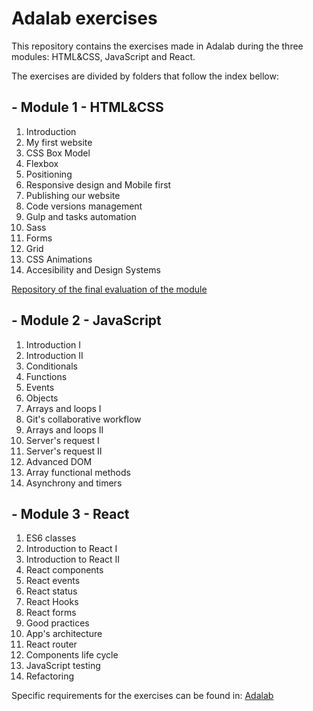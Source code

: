 # Adalab exercises

This repository contains the exercises made in Adalab during the three modules: HTML&CSS, JavaScript and React.

The exercises are divided by folders that follow the index bellow:

## - Module 1 - HTML&CSS

1. Introduction
2. My first website
3. CSS Box Model
4. Flexbox
5. Positioning
6. Responsive design and Mobile first
7. Publishing our website
8. Code versions management
9. Gulp and tasks automation
10. Sass
11. Forms
12. Grid
13. CSS Animations
14. Accesibility and Design Systems

[Repository of the final evaluation of the module](https://github.com/martreyz/modulo-1-evaluacion-final-martreyz)

## - Module 2 - JavaScript

1. Introduction I
2. Introduction II
3. Conditionals
4. Functions
5. Events
6. Objects
7. Arrays and loops I
8. Git's collaborative workflow
9. Arrays and loops II
10. Server's request I
11. Server's request II
12. Advanced DOM
13. Array functional methods
14. Asynchrony and timers

## - Module 3 - React

1. ES6 classes
2. Introduction to React I
3. Introduction to React II
4. React components
5. React events
6. React status
7. React Hooks
8. React forms
9. Good practices
10. App's architecture
11. React router
12. Components life cycle
13. JavaScript testing
14. Refactoring

Specific requirements for the exercises can be found in: [Adalab](https://books.adalab.es/materiales-front-end-k/)
